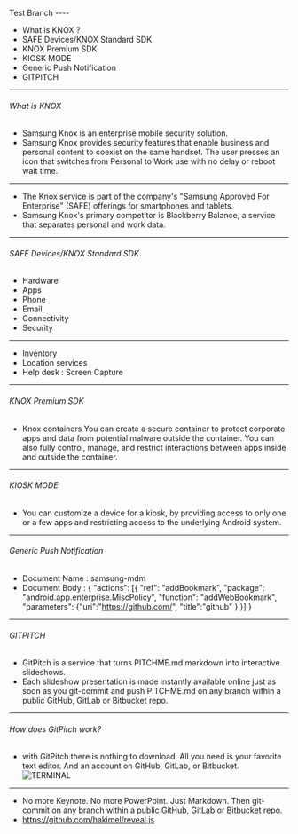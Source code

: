 
Test Branch ----
* What is KNOX ?
* SAFE Devices/KNOX Standard SDK
* KNOX Premium SDK
* KIOSK MODE
* Generic Push Notification
* GITPITCH
---
###### What is KNOX
- Samsung Knox is an enterprise mobile security solution.
- Samsung Knox provides security features that enable business and personal content to coexist on the same handset. The user presses an icon that switches from Personal to Work use with no delay or reboot wait time.

---
- The Knox service is part of the company's "Samsung Approved For Enterprise" (SAFE) offerings for smartphones and tablets. 
- Samsung Knox's primary  competitor is Blackberry Balance, a service that separates personal and work data. 
---
###### SAFE Devices/KNOX Standard SDK
- Hardware 
- Apps 
- Phone 
- Email 
- Connectivity 
- Security
--- 
- Inventory 
- Location services
- Help desk : Screen Capture
---
###### KNOX Premium SDK
- Knox containers You can create a secure container to protect corporate apps and data from potential malware outside the container. You can also fully control, manage, and restrict interactions between apps inside and outside the container.

---
###### KIOSK MODE

- You can customize a device for a kiosk, by providing access to only one or a few apps and restricting access to the underlying Android system.
---
###### Generic Push Notification
- Document Name : samsung-mdm
- Document Body : {
        "actions": [{
            "ref": "addBookmark",
            "package": "android.app.enterprise.MiscPolicy",
            "function": "addWebBookmark",
            "parameters": {"uri":"https://github.com/", 
            "title":"github" }
        }] }
---
###### GITPITCH
- GitPitch is a service that turns PITCHME.md markdown into interactive slideshows.
- Each slideshow presentation is made instantly available online just as soon as you git-commit and push PITCHME.md on any branch within a public GitHub, GitLab or Bitbucket repo.
---
###### How does GitPitch work?
- with GitPitch there is nothing to download. All you need is your favorite text editor. And an account on GitHub, GitLab, or Bitbucket.
![TERMINAL](https://d1z75bzl1vljy2.cloudfront.net/hello-world/terminal.png)
---
- No more Keynote. No more PowerPoint. Just Markdown. Then git-commit on any branch within a public GitHub, GitLab or Bitbucket repo.
- https://github.com/hakimel/reveal.js

